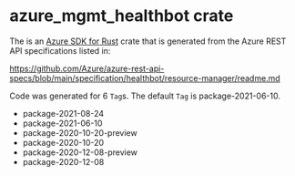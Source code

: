 # azure_mgmt_healthbot crate

The is an [Azure SDK for Rust](https://github.com/Azure/azure-sdk-for-rust) crate that is generated from the Azure REST API specifications listed in:

https://github.com/Azure/azure-rest-api-specs/blob/main/specification/healthbot/resource-manager/readme.md

Code was generated for 6 `Tag`s. The default `Tag` is package-2021-06-10.


- package-2021-08-24
- package-2021-06-10
- package-2020-10-20-preview
- package-2020-10-20
- package-2020-12-08-preview
- package-2020-12-08